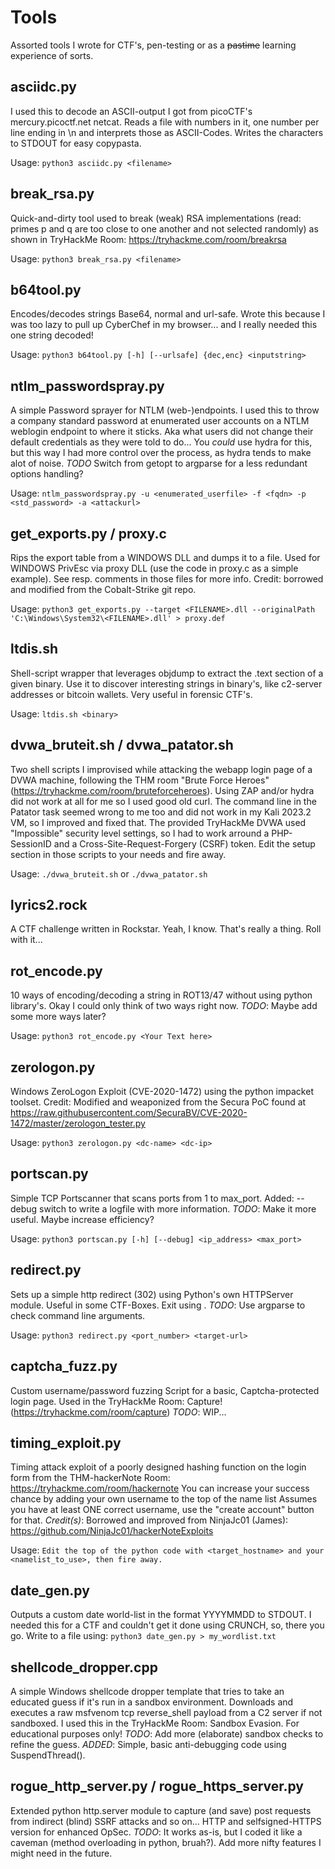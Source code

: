 # Tools
Assorted tools I wrote for CTF's, pen-testing or as a ~~pastime~~ learning experience of sorts.


## asciidc.py
I used this to decode an ASCII-output I got from picoCTF's mercury.picoctf.net
netcat. Reads a file with numbers in it, one number per line ending in \n and interprets those as
ASCII-Codes. Writes the characters to STDOUT for easy copypasta.

Usage:
`python3 asciidc.py <filename>`


## break_rsa.py
Quick-and-dirty tool used to break (weak) RSA implementations (read: primes p and q are too close to one
another and not selected randomly) as shown in TryHackMe Room: https://tryhackme.com/room/breakrsa

Usage:
`python3 break_rsa.py <filename>`


## b64tool.py
Encodes/decodes strings Base64, normal and url-safe. Wrote this because I was too lazy to pull up
CyberChef in my browser... and I really needed this one string decoded!

Usage:
`python3 b64tool.py [-h] [--urlsafe] {dec,enc} <inputstring>`


## ntlm_passwordspray.py
A simple Password sprayer for NTLM (web-)endpoints.
I used this to throw a company standard password at enumerated user accounts on a NTLM weblogin endpoint to where it sticks. Aka what users did not change their
default credentials as they were told to do...
You _could_ use hydra for this, but this way I had more control over the process,
as hydra tends to make alot of noise.
*TODO* Switch from getopt to argparse for a less redundant options handling?

Usage:
`ntlm_passwordspray.py -u <enumerated_userfile> -f <fqdn> -p <std_password> -a <attackurl>`


## get_exports.py / proxy.c
Rips the export table from a WINDOWS DLL and dumps it to a file. Used for WINDOWS PrivEsc via
proxy DLL (use the code in proxy.c as a simple example). See resp. comments in those files for more info.
Credit: borrowed and modified from the Cobalt-Strike git repo.

Usage:
`python3 get_exports.py --target <FILENAME>.dll --originalPath 'C:\Windows\System32\<FILENAME>.dll' > proxy.def`


## ltdis.sh
Shell-script wrapper that leverages objdump to extract the .text section of a given binary. Use it to discover
interesting strings in binary's, like c2-server addresses or bitcoin wallets. Very useful in forensic CTF's.

Usage:
`ltdis.sh <binary>`


## dvwa_bruteit.sh / dvwa_patator.sh
Two shell scripts I improvised while attacking the webapp login page of a DVWA machine, following the THM room
"Brute Force Heroes" (https://tryhackme.com/room/bruteforceheroes). Using ZAP and/or hydra did not work at all for me
so I used good old curl. The command line in the Patator task seemed wrong to me too and did not work in my
Kali 2023.2 VM, so I improved and fixed that. The provided TryHackMe DVWA used "Impossible" security level settings,
so I had to work arround a PHP-SessionID and a Cross-Site-Request-Forgery (CSRF) token. Edit the setup section in those
scripts to your needs and fire away.

Usage:
`./dvwa_bruteit.sh` or
`./dvwa_patator.sh`


## lyrics2.rock
A CTF challenge written in Rockstar. Yeah, I know. That's really a thing. Roll with it...


## rot_encode.py
10 ways of encoding/decoding a string in ROT13/47 without using python library's. Okay I could only think of two
ways right now. *TODO*: Maybe add some more ways later?

Usage:
`python3 rot_encode.py <Your Text here>`


## zerologon.py
Windows ZeroLogon Exploit (CVE-2020-1472) using the python impacket toolset.
Credit: Modified and weaponized from the Secura PoC found at
https://raw.githubusercontent.com/SecuraBV/CVE-2020-1472/master/zerologon_tester.py

Usage:
`python3 zerologon.py <dc-name> <dc-ip>`


## portscan.py
Simple TCP Portscanner that scans ports from 1 to max_port. 
Added: --debug switch to write a logfile with more information.
*TODO*: Make it more useful. Maybe increase efficiency?

Usage:
`python3 portscan.py [-h] [--debug] <ip_address> <max_port>`


## redirect.py
Sets up a simple http redirect (302) using Python's own HTTPServer module.
Useful in some CTF-Boxes. Exit using <CTRL><C>. *TODO*: Use argparse to check command line arguments.

Usage:
`python3 redirect.py <port_number> <target-url>`


## captcha_fuzz.py
Custom username/password fuzzing Script for a basic, Captcha-protected login page.
Used in the TryHackMe Room: Capture! (https://tryhackme.com/room/capture)
*TODO*: WIP...


## timing_exploit.py
Timing attack exploit of a poorly designed hashing function on the login form from the THM-hackerNote Room:
https://tryhackme.com/room/hackernote
You can increase your success chance by adding your own username to the top of the name list
Assumes you have at least ONE correct username, use the "create account" button for that.
*Credit(s)*: Borrowed and improved from NinjaJc01 (James):
https://github.com/NinjaJc01/hackerNoteExploits

Usage:
`Edit the top of the python code with <target_hostname> and your <namelist_to_use>, then fire away.`


## date_gen.py
Outputs a custom date world-list in the format YYYYMMDD to STDOUT. I needed this for a CTF and couldn't
get it done using CRUNCH, so, there you go. Write to a file using:
`python3 date_gen.py > my_wordlist.txt`


## shellcode_dropper.cpp
A simple Windows shellcode dropper template that tries to take an educated guess if it's run in a sandbox environment.
Downloads and executes a raw msfvenom tcp reverse_shell payload from a C2 server if not sandboxed. I used this in the TryHackMe
Room: Sandbox Evasion. For educational purposes only!
*TODO*: Add more (elaborate) sandbox checks to refine the guess.
*ADDED*: Simple, basic anti-debugging code using SuspendThread().


## rogue_http_server.py / rogue_https_server.py
Extended python http.server module to capture (and save) post requests from indirect (blind)
SSRF attacks and so on...
HTTP and selfsigned-HTTPS version for enhanced OpSec. 
*TODO*: It works as-is, but I coded it like a caveman (method overloading in python, bruah?).
Add more nifty features I might need in the future.
